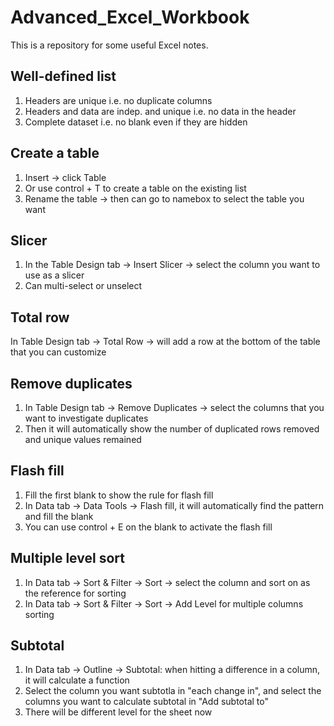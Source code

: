 # Advanced_Excel_Workbook
This is a repository for some useful Excel notes.  

## Well-defined list
1. Headers are unique i.e. no duplicate columns
2. Headers and data are indep. and unique i.e. no data in the header 
3. Complete dataset i.e. no blank even if they are hidden

## Create a table
1. Insert -> click Table
2. Or use control + T to create a table on the existing list
3. Rename the table -> then can go to namebox to select the table you want

## Slicer
1. In the Table Design tab -> Insert Slicer -> select the column you want to use as a slicer
2. Can multi-select or unselect

## Total row
In Table Design tab -> Total Row -> will add a row at the bottom of the table that you can customize 

## Remove duplicates 
1. In Table Design tab -> Remove Duplicates -> select the columns that you want to investigate duplicates
2. Then it will automatically show the number of duplicated rows removed and unique values remained

## Flash fill 
1. Fill the first blank to show the rule for flash fill 
2. In Data tab -> Data Tools -> Flash fill, it will automatically find the pattern and fill the blank 
3. You can use control + E on the blank to activate the flash fill 

## Multiple level sort 
1. In Data tab -> Sort & Filter -> Sort -> select the column and sort on as the reference for sorting
2. In Data tab -> Sort & Filter -> Sort -> Add Level for multiple columns sorting

## Subtotal 
1. In Data tab -> Outline -> Subtotal: when hitting a difference in a column, it will calculate a function
2. Select the column you want subtotla in "each change in", and select the columns you want to calculate subtotal in "Add subtotal to"
3. There will be different level for the sheet now 
